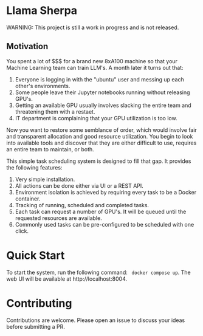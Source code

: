 # Llama Sherpa
WARNING: This project is still a work in progress and is not released.


## Motivation
You spent a lot of $$$ for a brand new 8xA100 machine so that your Machine Learning team can train LLM's. A month later it turns out that:
1. Everyone is logging in with the "ubuntu" user and messing up each other's environments.
2. Some people leave their Jupyter notebooks running without releasing GPU's.
3. Getting an available GPU usually involves slacking the entire team and threatening them with a restaet.
4. IT department is complaining that your GPU utilization is too low.

Now you want to restore some semblance of order, which would involve fair and transparent allocation and good resource utilization. 
You begin to look into available tools and discover that they are either difficult to use, requires an entire team to maintain, or both.

This simple task scheduling system is designed to fill that gap. It provides the following features:
1. Very simple installation.
2. All actions can be done either via UI or a REST API.
3. Environment isolation is achieved by requiring every task to be a Docker container.
4. Tracking of running, scheduled and completed tasks.
5. Each task can request a number of GPU's. It will be queued until the requested resources are available.
6. Commonly used tasks can be pre-configured to be scheduled with one click.

# Quick Start
To start the system, run the following command:
``` docker compose up```.
The web UI will be available at http://localhost:8004.

# Contributing
Contributions are welcome. Please open an issue to discuss your ideas before submitting a PR.
